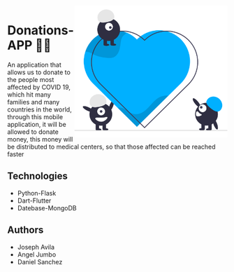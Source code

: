 
<img src="images/logo.png" align="right" height="300" width="350"  />

# Donations-APP 🚀🚀

An application that allows us to donate to the people most affected by COVID  19, which hit many families and many countries in the world, through this mobile application, it will be allowed to donate money, this money will be distributed to medical centers, so that those affected can be reached faster

## Technologies
- Python-Flask
- Dart-Flutter 
- Datebase-MongoDB


## Authors
- Joseph Avila
- Angel Jumbo
- Daniel Sanchez
